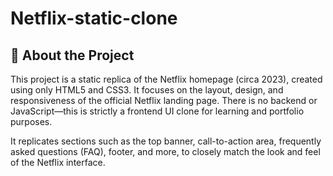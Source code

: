 # Netflix-static-clone
## 📝 About the Project
This project is a static replica of the Netflix homepage (circa 2023), created using only HTML5 and CSS3. It focuses on the layout, design, and responsiveness of the official Netflix landing page. There is no backend or JavaScript—this is strictly a frontend UI clone for learning and portfolio purposes.

It replicates sections such as the top banner, call-to-action area, frequently asked questions (FAQ), footer, and more, to closely match the look and feel of the Netflix interface.
